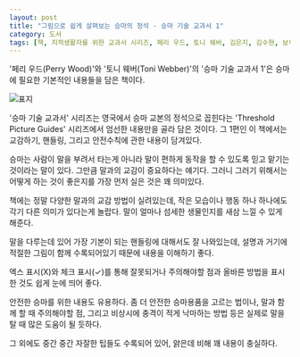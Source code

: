 ```yaml
---
layout: post
title: "그림으로 쉽게 살펴보는 승마의 정석 - 승마 기술 교과서 1"
category: 도서
tags: [책, 지적생활자를 위한 교과서 시리즈, 페리 우드, 토니 웨버, 김은지, 김수현, 보누스, 서평]
---
```


'페리 우드(Perry Wood)'와
'토니 웨버(Toni Webber)'의
'승마 기술 교과서 1'은
승마에 필요한 기본적인 내용들을 담은 책이다.

![표지](https://lh3.googleusercontent.com/f5kmpWTN3RYftpXQGb2XwHDtSBGi7QlQoBm8fO3Ml3j_3p8-rA7ZzufT9ko995qTUIFXuVLHt3v9_w=s480)

'승마 기술 교과서' 시리즈는
영국에서 승마 교본의 정석으로 꼽힌다는 'Threshold Picture Guides' 시리즈에서
엄선한 내용만을 골라 담은 것이다.
그 1편인 이 책에서는
교감하기, 핸들링, 그리고 안전수칙에 관한 내용이 담겨있다.

승마는 사람이 말을 부려서 타는게 아니라
말이 편하게 동작을 할 수 있도록 믿고 맡기는 것이라는 말이 있다.
그만큼 말과의 교감이 중요하다는 얘기다.
그러니 그러기 위해서는 어떻게 하는 것이 좋은지를 가장 먼저 실은 것은 꽤 의미있다.

책에는 정말 다양한 말과의 교감 방법이 실려있는데,
작은 모습이나 행동 하나 하나에도
각기 다른 의미가 있다는게 놀랍다.
말이 얼마나 섬세한 생물인지를 새삼 느낄 수 있게 해준다.

말을 다루는데 있어 가장 기본이 되는 핸들링에 대해서도 잘 나와있는데,
설명과 거기에 적절한 그림이 함께 수록되어있기 때문에
내용을 이해하기 좋다.

엑스 표시(X)와 체크 표시(✓)를 통해
잘못되거나 주의해야할 점과 올바른 방법을 표시한 것도
쉽게 눈에 띄어 좋다.

안전한 승마를 위한 내용도 유용하다.
좀 더 안전한 승마용품을 고르는 법이나,
말과 함께 할 때 주의해야할 점,
그리고 비상시에 충격이 적게 낙마하는 방법 등은
실제로 말을 탈 때 많은 도움이 될 듯하다.

그 외에도 중간 중간 자잘한 팁들도 수록되어 있어,
얅은데 비해 꽤 내용이 충실하다.

